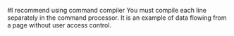 #I recommend using command compiler
You must compile each line separately in the command processor.
It is an example of data flowing from a page without user access control.
